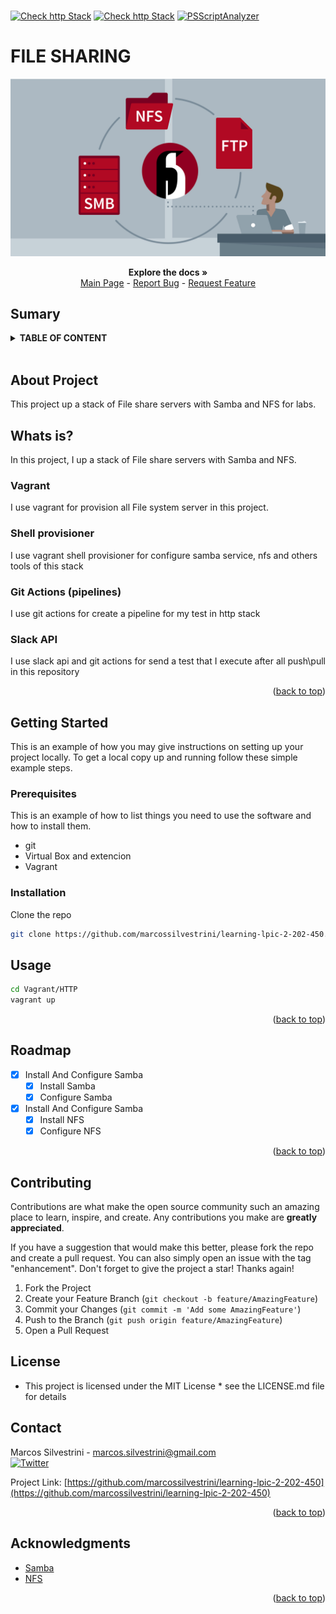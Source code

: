 <h1><a name="readme-top"></a></h1>

[![Check http Stack](https://github.com/marcossilvestrini/learning-lpic-2-202-450/actions/workflows/check-bind-stack.yml/badge.svg)](https://github.com/marcossilvestrini/learning-lpic-2-202-450/actions/workflows/check-bind-stack.yml) [![Check http Stack](https://github.com/marcossilvestrini/learning-lpic-2-202-450/actions/workflows/check-http-stack.yml/badge.svg)](https://github.com/marcossilvestrini/learning-lpic-2-202-450/actions/workflows/check-http-stack.yml) [![PSScriptAnalyzer](https://github.com/marcossilvestrini/learning-lpic-2-202-450/actions/workflows/powershell.yml/badge.svg)](https://github.com/marcossilvestrini/learning-lpic-2-202-450/actions/workflows/powershell.yml)

# FILE SHARING

![202-450 Linux Engineer](../../Images/file_sharing.jpg)

<p align="center">
<strong>Explore the docs »</strong></a>
    <br />
    <a href="https://github.com/marcossilvestrini/learning-lpic-2-202-450">Main Page</a>
    -
    <a href="https://github.com/marcossilvestrini/learning-lpic-2-202-450/issues">Report Bug</a>
    -
    <a href="https://github.com/marcossilvestrini/learning-lpic-2-202-450/issues">Request Feature</a>
</p>

## Sumary

<details>
  <summary><b>TABLE OF CONTENT</b></summary>
  <ol>
    <li>
      <a href="#about-the-project">About The Project</a>
    </li>
    <li>
      <a href="#getting-started">Getting Started</a>
      <ul>
        <li><a href="#prerequisites">Prerequisites</a></li>
        <li><a href="#instalation">Instalation</a></li>
      </ul>
    </li>
    <li><a href="#usage">Usage</a></li>
    <li><a href="#roadmap">Roadmap</a></li>
    <li><a href="#freedoms">Four Essential Freedoms</a></li>
    <li><a href="#license">License</a></li>
    <li><a href="#contact">Contact</a></li>
    <li><a href="#acknowledgments">Acknowledgments</a></li>
  </ol>
</details><br>

<a name="about-the-project"></a>

## About Project

This project up a stack of File share servers with Samba and NFS for labs.

## Whats is?

In this project, I up a stack of File share servers with Samba and NFS.

### Vagrant

 I use vagrant for provision all File system server in this project.

### Shell provisioner

I use vagrant shell provisioner for configure samba service, nfs and others tools of this stack

### Git Actions (pipelines)

I use git actions for create a pipeline for my test in http stack

### Slack API

I use slack api and git actions for send a test that I execute after all
push\pull in this repository

<p align="right">(<a href="#readme-top">back to top</a>)</p>

<a name="getting-started"></a>

## Getting Started

This is an example of how you may give instructions on setting up your project locally.
To get a local copy up and running follow these simple example steps.

<a name="prerequisites"></a>

### Prerequisites

This is an example of how to list things you need to use the software
and how to install them.

* git
* Virtual Box and extencion
* Vagrant

<a name="instalation"></a>

### Installation

Clone the repo

```sh
git clone https://github.com/marcossilvestrini/learning-lpic-2-202-450.git
```

<a name="usage"></a>

## Usage

```sh
cd Vagrant/HTTP
vagrant up
```

<p align="right">(<a href="#readme-top">back to top</a>)</p>

<a name="roadmap"></a>

## Roadmap

* [x] Install And Configure Samba
  * [x] Install Samba
  * [x] Configure Samba
* [x] Install And Configure Samba
  * [x] Install NFS
  * [x] Configure NFS

<p align="right">(<a href="#readme-top">back to top</a>)</p>

## Contributing

Contributions are what make the open source community such an amazing place to
learn, inspire, and create. Any contributions you make are **greatly appreciated**.

If you have a suggestion that would make this better, please fork the repo and
create a pull request. You can also simply open an issue with the tag "enhancement".
Don't forget to give the project a star! Thanks again!

1. Fork the Project
2. Create your Feature Branch (`git checkout -b feature/AmazingFeature`)
3. Commit your Changes (`git commit -m 'Add some AmazingFeature'`)
4. Push to the Branch (`git push origin feature/AmazingFeature`)
5. Open a Pull Request

## License

* This project is licensed under the MIT License * see the LICENSE.md file for details

## Contact

Marcos Silvestrini - marcos.silvestrini@gmail.com \
[![Twitter](https://img.shields.io/twitter/url/https/twitter.com/mrsilvestrini.svg?style=social&label=Follow%20%40mrsilvestrini)](https://twitter.com/mrsilvestrini)

Project Link: [https://github.com/marcossilvestrini/learning-lpic-2-202-450](https://github.com/marcossilvestrini/learning-lpic-2-202-450)

<p align="right">(<a href="#readme-top">back to top</a>)</p>

## Acknowledgments

* [Samba](samba.org)
* [NFS](https://linux-nfs.org/wiki/index.php/Main_Page)

<p align="right">(<a href="#readme-top">back to top</a>)</p>

<!-- MARKDOWN LINKS & IMAGES -->
<!-- https://www.markdownguide.org/basic-syntax/#reference-style-links -->
[contributors-shield]: https://img.shields.io/github/contributors/marcossilvestrini/learning-lpic-2-202-450.svg?style=for-the-badge
[contributors-url]: https://github.com/marcossilvestrini/learning-lpic-2-202-450/graphs/contributors
[forks-shield]: https://img.shields.io/github/forks/marcossilvestrini/learning-lpic-2-202-450.svg?style=for-the-badge
[forks-url]: https://github.com/marcossilvestrini/learning-lpic-2-202-450/network/members
[stars-shield]: https://img.shields.io/github/stars/marcossilvestrini/learning-lpic-2-202-450.svg?style=for-the-badge
[stars-url]: https://github.com/marcossilvestrini/learning-lpic-2-202-450/stargazers
[issues-shield]: https://img.shields.io/github/issues/marcossilvestrini/learning-lpic-2-202-450.svg?style=for-the-badge
[issues-url]: https://github.com/marcossilvestrini/learning-lpic-2-202-450/issues
[license-shield]: https://img.shields.io/github/license/marcossilvestrini/learning-lpic-2-202-450.svg?style=for-the-badge
[license-url]: https://github.com/marcossilvestrini/learning-lpic-2-202-450/blob/master/LICENSE
[linkedin-shield]: https://img.shields.io/badge/-LinkedIn-black.svg?style=for-the-badge&logo=linkedin&colorB=555
[linkedin-url]: https://linkedin.com/in/marcossilvestrini
